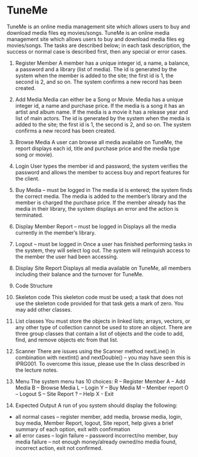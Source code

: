 # TuneMe
TuneMe is an online media management site which allows users to buy and download media files eg movies/songs. 
TuneMe is an online media management site which allows users to buy and download media files eg movies/songs. The tasks are described below; in each task description, the success or normal case is described first, then any special or error cases.

1.	Register Member
	A member has a unique integer id, a name, a balance, a password and a library (list of media). The id is generated by the system when the member is added to the site; the first id is 1, the second is 2, and so on. The system confirms a new record has been created. 

2.	Add Media
	Media can either be a Song or Movie. Media has a unique integer id, a name and purchase price. If the media is a song it has an artist and album name. If the media is a movie it has a release year and list of main actors. The id is generated by the system when the media is added to the site; the first id is 1, the second is 2, and so on. The system confirms a new record has been created. 

3.	Browse Media
	A user can browse all media available on TuneMe, the report displays each id, title and purchase price and the media type song or movie).

4.	Login
User types the member id and password, the system verifies the password and allows the member to access buy and report features for the client.

5.	Buy Media – must be logged in
The media id is entered; the system finds the correct media. The media is added to the member’s library and the member is charged the purchase price. If the member already has the media in their library, the system displays an error and the action is terminated.


6.	Display Member Report – must be logged in
Displays all the media currently in the member’s library.

7.	Logout – must be logged in
	Once a user has finished performing tasks in the system, they will select log out. The system will relinquish access to the member the user had been accessing.

		      
8.	Display Site Report
Displays all media available on TuneMe, all members including their balance and the turnover for TuneMe.

4.	Code Structure

1.	Skeleton code
This skeleton code must be used; a task that does not use the skeleton code provided for that task gets a mark of zero. You may add other classes.

2.	List classes
You must store the objects in linked lists; arrays, vectors, or any other type of collection cannot be used to store an object. There are three group classes that contain a list of objects and the code to add, find, and remove objects etc from that list.

3.	Scanner
There are issues using the Scanner method nextLine() in combination with nextInt() and nextDouble() – you may have seen this is IPRG001. To overcome this issue, please use the In class described in the lecture notes.

4.	Menu
	The system menu has 10 choices:
	R – Register Member
	A – Add Media
	B – Browse Media
	L – Login
	Y – Buy Media
	M – Member report
	O – Logout
	S – Site Report
	? – Help
	X - Exit 
4.	Expected Output
A run of you system should display the following:
* all normal cases – register member, add media, browse media, login, buy media, Member Report, logout, Site report, help gives a brief summary of each option, exit with confirmation
* all error cases – login failure – password incorrect/no member, buy media failure – not enough money/already owned/no media found, incorrect action, exit not confirmed.
